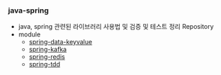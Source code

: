 ### java-spring
- java, spring 관련된 라이브러리 사용법 및 검증 및 테스트 정리 Repository
- module
  - [spring-data-keyvalue](./spring-data-keyvalue)
  - [spring-kafka](./spring-kafka)
  - [spring-redis](./spring-redis)
  - [spring-tdd](./spring-tdd)